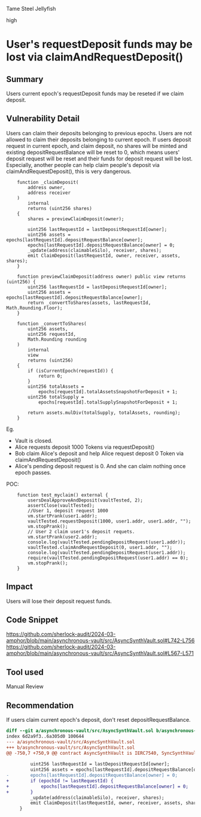 Tame Steel Jellyfish

high

# User's requestDeposit funds may be lost via claimAndRequestDeposit()

## Summary
Users current epoch's requestDeposit funds may be reseted if we claim deposit.

## Vulnerability Detail
Users can claim their deposits belonging to previous epochs. Users are not allowed to claim their deposits belonging to current epoch. If users deposit request in current epoch, and claim deposit, no shares will be minted and existing depositRequestBalance will be reset to 0, which means users' deposit request will be reset and their funds for deposit request will be lost. Especially, another people can help claim people's deposit via claimAndRequestDeposit(), this is very dangerous.

```solidity
    function _claimDeposit(
        address owner,
        address receiver
    )
        internal
        returns (uint256 shares)
    {
        shares = previewClaimDeposit(owner);

        uint256 lastRequestId = lastDepositRequestId[owner];
        uint256 assets = epochs[lastRequestId].depositRequestBalance[owner];
        epochs[lastRequestId].depositRequestBalance[owner] = 0;
        _update(address(claimableSilo), receiver, shares);
        emit ClaimDeposit(lastRequestId, owner, receiver, assets, shares);
    }

    function previewClaimDeposit(address owner) public view returns (uint256) {
        uint256 lastRequestId = lastDepositRequestId[owner];
        uint256 assets = epochs[lastRequestId].depositRequestBalance[owner];
        return _convertToShares(assets, lastRequestId, Math.Rounding.Floor);
    }

    function _convertToShares(
        uint256 assets,
        uint256 requestId,
        Math.Rounding rounding
    )
        internal
        view
        returns (uint256)
    {
        if (isCurrentEpoch(requestId)) {
            return 0;
        }
        uint256 totalAssets =
            epochs[requestId].totalAssetsSnapshotForDeposit + 1;
        uint256 totalSupply =
            epochs[requestId].totalSupplySnapshotForDeposit + 1;

        return assets.mulDiv(totalSupply, totalAssets, rounding);
    }
``` 
Eg.
- Vault is closed.
- Alice requests deposit 1000 Tokens via requestDeposit()
- Bob claim Alice's deposit and help Alice request deposit 0 Token via claimAndRequestDeposit()
- Alice's pending deposit request is 0. And she can claim nothing once epoch passes.

POC:
```solidity
    function test_myclaim() external {
        usersDealApproveAndDeposit(vaultTested, 2);
        assertClose(vaultTested);
        //User 1, deposit request 1000
        vm.startPrank(user1.addr);
        vaultTested.requestDeposit(1000, user1.addr, user1.addr, "");
        vm.stopPrank();
        // User 2 claim user1's deposit requets.
        vm.startPrank(user2.addr);
        console.log(vaultTested.pendingDepositRequest(user1.addr));
        vaultTested.claimAndRequestDeposit(0, user1.addr, "");
        console.log(vaultTested.pendingDepositRequest(user1.addr));
        require(vaultTested.pendingDepositRequest(user1.addr) == 0);
        vm.stopPrank();
    }
```
## Impact
Users will lose their deposit request funds.

## Code Snippet
https://github.com/sherlock-audit/2024-03-amphor/blob/main/asynchronous-vault/src/AsyncSynthVault.sol#L742-L756
https://github.com/sherlock-audit/2024-03-amphor/blob/main/asynchronous-vault/src/AsyncSynthVault.sol#L567-L571

## Tool used

Manual Review

## Recommendation
If users claim current epoch's deposit, don't reset depositRequestBalance.
```diff
diff --git a/asynchronous-vault/src/AsyncSynthVault.sol b/asynchronous-vault/src/AsyncSynthVault.sol
index 6d2a9f3..6a305d0 100644
--- a/asynchronous-vault/src/AsyncSynthVault.sol
+++ b/asynchronous-vault/src/AsyncSynthVault.sol
@@ -750,7 +750,9 @@ contract AsyncSynthVault is IERC7540, SyncSynthVault {
 
         uint256 lastRequestId = lastDepositRequestId[owner];
         uint256 assets = epochs[lastRequestId].depositRequestBalance[owner];
-        epochs[lastRequestId].depositRequestBalance[owner] = 0;
+        if (epochId != lastRequestId) {
+            epochs[lastRequestId].depositRequestBalance[owner] = 0;
+        }
         _update(address(claimableSilo), receiver, shares);
         emit ClaimDeposit(lastRequestId, owner, receiver, assets, shares);
     }
``` 